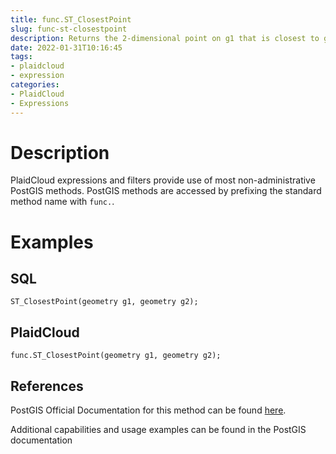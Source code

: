 ```yaml
---
title: func.ST_ClosestPoint
slug: func-st-closestpoint
description: Returns the 2-dimensional point on g1 that is closest to g2
date: 2022-01-31T10:16:45
tags:
- plaidcloud
- expression
categories:
- PlaidCloud
- Expressions
---
```



# Description


PlaidCloud expressions and filters provide use of most non-administrative PostGIS methods. PostGIS methods are accessed by prefixing the standard method name with `func.`.



# Examples


## SQL



```
ST_ClosestPoint(geometry g1, geometry g2);
```


## PlaidCloud



```
func.ST_ClosestPoint(geometry g1, geometry g2);
```


## References


PostGIS Official Documentation for this method can be found [here](https://postgis.net/docs/manual-3.1/ST_ClosestPoint.html).



Additional capabilities and usage examples can be found in the PostGIS documentation

